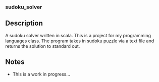 ### sudoku_solver
## Description
A sudoku solver written in scala. This is a project for my programming 
languages class. The program takes in sudoku puzzle via a text file and returns
the solution to standard out.

## Notes
* This is a work in progress...


